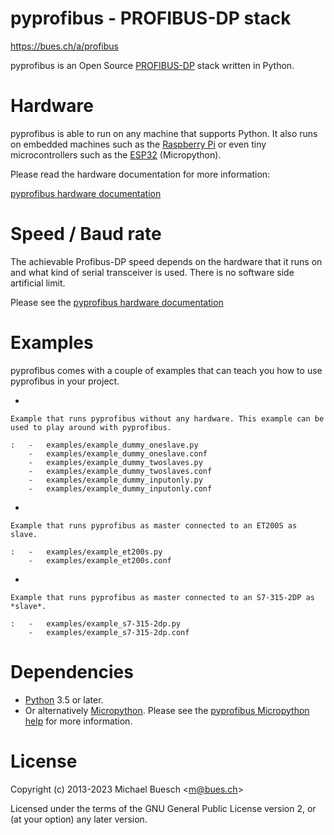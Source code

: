 # pyprofibus - PROFIBUS-DP stack

<https://bues.ch/a/profibus>

pyprofibus is an Open Source
[PROFIBUS-DP](https://en.wikipedia.org/wiki/Profibus) stack written in
Python.

# Hardware

pyprofibus is able to run on any machine that supports Python. It also
runs on embedded machines such as the [Raspberry
Pi](https://en.wikipedia.org/wiki/Raspberry_Pi) or even tiny
microcontrollers such as the
[ESP32](https://en.wikipedia.org/wiki/ESP32) (Micropython).

Please read the hardware documentation for more information:

[pyprofibus hardware documentation](doc/hardware.md)

# Speed / Baud rate

The achievable Profibus-DP speed depends on the hardware that it runs on
and what kind of serial transceiver is used. There is no software side
artificial limit.

Please see the [pyprofibus hardware documentation](doc/hardware.md)

# Examples

pyprofibus comes with a couple of examples that can teach you how to use
pyprofibus in your project.

-   

    Example that runs pyprofibus without any hardware. This example can be used to play around with pyprofibus.

    :   -   examples/example_dummy_oneslave.py
        -   examples/example_dummy_oneslave.conf
        -   examples/example_dummy_twoslaves.py
        -   examples/example_dummy_twoslaves.conf
        -   examples/example_dummy_inputonly.py
        -   examples/example_dummy_inputonly.conf

-   

    Example that runs pyprofibus as master connected to an ET200S as slave.

    :   -   examples/example_et200s.py
        -   examples/example_et200s.conf

-   

    Example that runs pyprofibus as master connected to an S7-315-2DP as *slave*.

    :   -   examples/example_s7-315-2dp.py
        -   examples/example_s7-315-2dp.conf

# Dependencies

-   [Python](https://www.python.org/) 3.5 or later.
-   Or alternatively [Micropython](https://micropython.org/). Please see
    the [pyprofibus Micropython help](micropython/README.md) for more
    information.

# License

Copyright (c) 2013-2023 Michael Buesch \<<m@bues.ch>\>

Licensed under the terms of the GNU General Public License version 2, or
(at your option) any later version.
